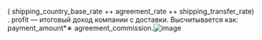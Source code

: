 ( shipping_country_base_rate ++ agreement_rate ++ shipping_transfer_rate) .
profit — итоговый доход компании с доставки. Высчитывается как: payment_amount*∗ agreement_commission.![image](https://user-images.githubusercontent.com/29153803/174437517-2307539a-80f4-40d8-a2d3-4839900f5964.png)
